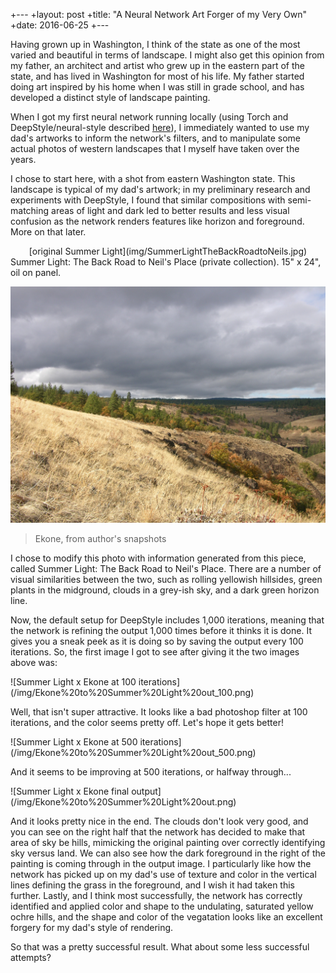 +---
+layout: post
+title: "A Neural Network Art Forger of my Very Own"
+date: 2016-06-25
+---

Having grown up in Washington, I think of the state as one of the most varied and beautiful in terms of landscape. I might also get this opinion from my father, an architect and artist who grew up in the eastern part of the state, and has lived in Washington for most of his life. My father started doing art inspired by his home when I was still in grade school, and has developed a distinct style of landscape painting.

When I got my first neural network running locally (using Torch and DeepStyle/neural-style described [here](https://github.com/jcjohnson/neural-style)), I immediately wanted to use my dad's artworks to inform the network's filters, and to manipulate some actual photos of western landscapes that I myself have taken over the years.

I chose to start here, with a shot from eastern Washington state. This landscape is typical of my dad's artwork; in my preliminary research and experiments with DeepStyle, I found that similar compositions with semi-matching areas of light and dark led to better results and less visual confusion as the network renders features like horizon and foreground. More on that later.

<center>[original Summer Light](img/SummerLightTheBackRoadtoNeils.jpg)</center
>Summer Light: The Back Road to Neil's Place (private collection). 15" x 24", oil on panel.

![original Ekone](/img/Ekone.1004.jpg) 
>Ekone, from author's snapshots

I chose to modify this photo with information generated from this piece, called Summer Light: The Back Road to Neil's Place. There are a number of visual similarities between the two, such as rolling yellowish hillsides, green plants in the midground, clouds in a grey-ish sky, and a dark green horizon line.

Now, the default setup for DeepStyle includes 1,000 iterations, meaning that the network is refining the output 1,000 times before it thinks it is done. It gives you a sneak peek as it is doing so by saving the output every 100 iterations. So, the first image I got to see after giving it the two images above was:

![Summer Light x Ekone at 100 iterations] (/img/Ekone%20to%20Summer%20Light%20out_100.png)

Well, that isn't super attractive. It looks like a bad photoshop filter at 100 iterations, and the color seems pretty off. Let's hope it gets better!

![Summer Light x Ekone at 500 iterations] (/img/Ekone%20to%20Summer%20Light%20out_500.png)

And it seems to be improving at 500 iterations, or halfway through...

![Summer Light x Ekone final output] (/img/Ekone%20to%20Summer%20Light%20out.png)

And it looks pretty nice in the end. The clouds don't look very good, and you can see on the right half that the network has decided to make that area of sky be hills, mimicking the original painting over correctly identifying sky versus land. We can also see how the dark foreground in the right of the painting is coming through in the output image. I particularly like how the network has picked up on my dad's use of texture and color in the vertical lines defining the grass in the foreground, and I wish it had taken this further. Lastly, and I think most successfully, the network has correctly identified and applied color and shape to the undulating, saturated yellow ochre hills, and the shape and color of the vegatation looks like an excellent forgery for my dad's style of rendering.

So that was a pretty successful result. What about some less successful attempts?


